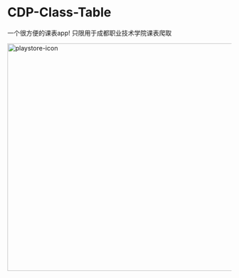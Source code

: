 
# CDP-Class-Table
一个很方便的课表app!
只限用于成都职业技术学院课表爬取


<img width="512" height="512" alt="playstore-icon" src="https://github.com/user-attachments/assets/88885b54-7c21-4764-815e-0fd49dd68345" />

